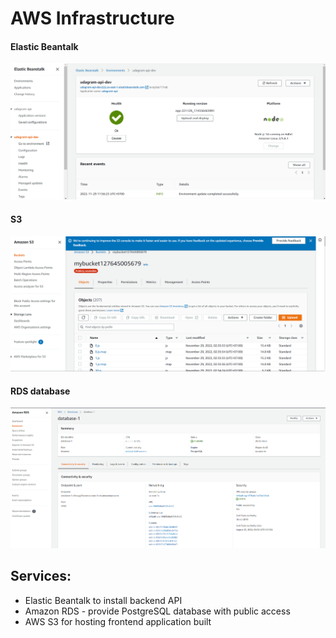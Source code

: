 # AWS Infrastructure

#### Elastic Beantalk

![EB](https://github.com/mabothien/deployment-project/blob/main/udagram/docs/images/EB.PNG?raw=true)

#### S3

![S3](https://github.com/mabothien/deployment-project/blob/main/udagram/docs/images/S3.PNG?raw=true)

#### RDS database

![RDS](https://github.com/mabothien/deployment-project/blob/main/udagram/docs/images/RDS.PNG?raw=true)

## Services:

- Elastic Beantalk to install backend API
- Amazon RDS - provide PostgreSQL database with public access
- AWS S3 for hosting frontend application built
